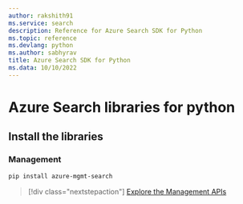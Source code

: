 ```yaml
---
author: rakshith91
ms.service: search
description: Reference for Azure Search SDK for Python
ms.topic: reference
ms.devlang: python
ms.author: sabhyrav
title: Azure Search SDK for Python
ms.data: 10/10/2022
---
```

# Azure Search libraries for python

## Install the libraries


### Management

```bash
pip install azure-mgmt-search
```
> [!div class="nextstepaction"]
> [Explore the Management APIs](/python/api/overview/azure/search/management)